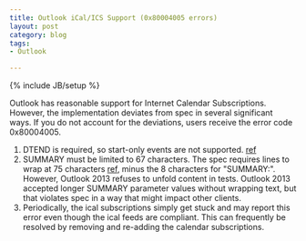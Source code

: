 ```yaml
---
title: Outlook iCal/ICS Support (0x80004005 errors)
layout: post
category: blog
tags:
- Outlook

---
```

{% include JB/setup %}

Outlook has reasonable support for Internet Calendar Subscriptions.
However, the implementation deviates from spec in several significant ways.
If you do not account for the deviations, users receive the error code 0x80004005.

1. DTEND is required, so start-only events are not supported. [ref](https://answers.microsoft.com/en-us/office/forum/office_2013_release-outlook/internet-calendar-subscriptions-error-0x80004005/31dc0c54-a0ca-4304-9227-18d2e1325b87?page=5)
1. SUMMARY must be limited to 67 characters. The spec requires lines to wrap at 75 characters [ref](https://icalendar.org/iCalendar-RFC-5545/3-1-content-lines.html), minus the 8 characters for "SUMMARY:".
However, Outlook 2013 refuses to unfold content in tests.
Outlook 2013 accepted longer SUMMARY parameter values without wrapping text, but that violates spec in a way that might impact other clients.
1. Periodically, the ical subscriptions simply get stuck and may report this error even though the ical feeds are compliant. This can frequently be resolved by removing and re-adding the calendar subscriptions.
